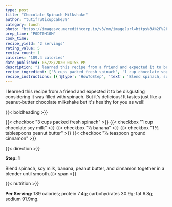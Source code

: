 ```yaml
---
type: post
title: "Chocolate Spinach Milkshake"
author: "tutifruticupcake39"
category: lunch
photo: "https://imagesvc.meredithcorp.io/v3/mm/image?url=https%3A%2F%2Fimages.media-allrecipes.com%2Fuserphotos%2F1365455.jpg"
prep_time: "P0DT0H10M"
cook_time: 
recipe_yield: "2 servings"
rating_value: 5
review_count: 1
calories: "189.4 calories"
date_published: 05/28/2020 04:55 PM
description: "I learned this recipe from a friend and expected it to be disgusting considering it was filled with spinach. But it's delicious! It tastes just like a peanut-butter chocolate milkshake but it's healthy for you as well!"
recipe_ingredient: ['3 cups packed fresh spinach', '1 cup chocolate soy milk', '½ banana', '1\u2009½ tablespoons peanut butter', '½ teaspoon ground cinnamon']
recipe_instructions: [{'@type': 'HowToStep', 'text': 'Blend spinach, soy milk, banana, peanut butter, and cinnamon together in a blender until smooth.\n'}]
---
```


I learned this recipe from a friend and expected it to be disgusting considering it was filled with spinach. But it's delicious! It tastes just like a peanut-butter chocolate milkshake but it's healthy for you as well! 

{{< boldheading >}}

{{< checkbox "3 cups packed fresh spinach" >}}
{{< checkbox "1 cup chocolate soy milk" >}}
{{< checkbox "½  banana" >}}
{{< checkbox "1 ½ tablespoons peanut butter" >}}
{{< checkbox "½ teaspoon ground cinnamon" >}}


{{< direction >}}

**Step: 1**

Blend spinach, soy milk, banana, peanut butter, and cinnamon together in a blender until smooth.{{< span >}}

{{< nutrition >}}

**Per Serving:** 189 calories; protein 7.4g; carbohydrates 30.9g; fat 6.8g; sodium 91.9mg.